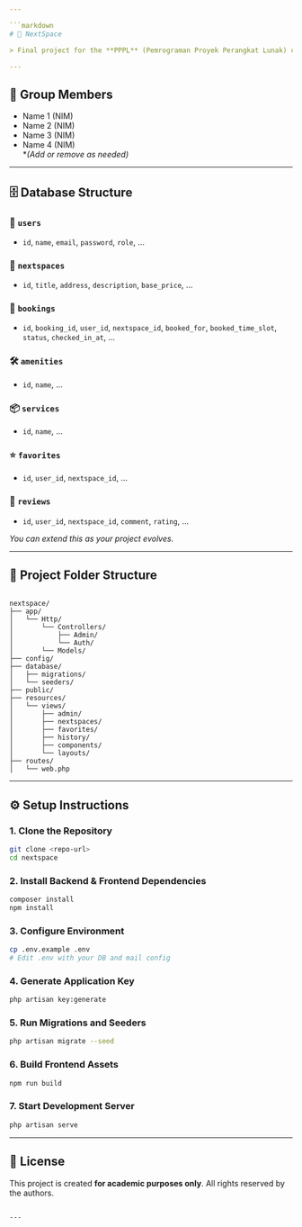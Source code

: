 ```yaml
---

```markdown
# 🧠 NextSpace

> Final project for the **PPPL** (Pemrograman Proyek Perangkat Lunak) course.

---
```


## 👥 Group Members

- Name 1 (NIM)
- Name 2 (NIM)
- Name 3 (NIM)
- Name 4 (NIM)  
*_(Add or remove as needed)_

---

## 🗄️ Database Structure

### 🔐 `users`
- `id`, `name`, `email`, `password`, `role`, ...

### 🏢 `nextspaces`
- `id`, `title`, `address`, `description`, `base_price`, ...

### 📅 `bookings`
- `id`, `booking_id`, `user_id`, `nextspace_id`, `booked_for`, `booked_time_slot`, `status`, `checked_in_at`, ...

### 🛠️ `amenities`
- `id`, `name`, ...

### 📦 `services`
- `id`, `name`, ...

### ⭐ `favorites`
- `id`, `user_id`, `nextspace_id`, ...

### 📝 `reviews`
- `id`, `user_id`, `nextspace_id`, `comment`, `rating`, ...

*You can extend this as your project evolves.*

---

## 📁 Project Folder Structure

```

nextspace/
├── app/
│   └── Http/
│       └── Controllers/
│           ├── Admin/
│           └── Auth/
│       └── Models/
├── config/
├── database/
│   ├── migrations/
│   └── seeders/
├── public/
├── resources/
│   └── views/
│       ├── admin/
│       ├── nextspaces/
│       ├── favorites/
│       ├── history/
│       ├── components/
│       └── layouts/
├── routes/
│   └── web.php

````

---

## ⚙️ Setup Instructions

### 1. Clone the Repository

```bash
git clone <repo-url>
cd nextspace
````

### 2. Install Backend & Frontend Dependencies

```bash
composer install
npm install
```

### 3. Configure Environment

```bash
cp .env.example .env
# Edit .env with your DB and mail config
```

### 4. Generate Application Key

```bash
php artisan key:generate
```

### 5. Run Migrations and Seeders

```bash
php artisan migrate --seed
```

### 6. Build Frontend Assets

```bash
npm run build
```

### 7. Start Development Server

```bash
php artisan serve
```

---

## 📄 License

This project is created **for academic purposes only**.
All rights reserved by the authors.

```

---
```
